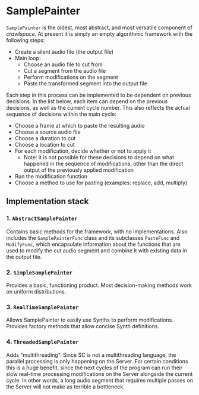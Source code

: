 # SamplePainter

`SamplePainter` is the oldest, most abstract, and most versatile component of *crawlspace*. At present it is simply an empty algorithmic framework with the following steps:

* Create a silent audio file (the output file)
* Main loop:
  * Choose an audio file to cut from
  * Cut a segment from the audio file
  * Perform modifications on the segment
  * Paste the transformed segment into the output file
  
Each step in this process can be implemented to be dependent on previous decisions. In the list below, each item can depend on the previous decisions, as well as the current cycle number. This also reflects the actual sequence of decisions within the main cycle:

- Choose a frame at which to paste the resulting audio
- Choose a source audio file
- Choose a duration to cut
- Choose a location to cut
- For each modification, decide whether or not to apply it
  - Note: it is not possible for these decisions to depend on what happened in the sequence of modifications, other than the direct output of the previously applied modification
- Run the modification function
- Choose a method to use for pasting (examples: replace, add, multiply)
  
## Implementation stack

### 1. `AbstractSamplePainter`

Contains basic methods for the framework, with no implementations. Also includes the `SamplePainterFunc` class and its subclasses `PasteFunc` and `ModifyFunc`, which encapsulate information about the functions that are used to modify the cut audio segment and combine it with existing data in the output file.

### 2. `SimpleSamplePainter`

Provides a basic, functioning product. Most decision-making methods work on uniform distributions.

### 3. `RealTimeSamplePainter`

Allows SamplePainter to easily use Synths to perform modifications. Provides factory methods that allow concise Synth definitions.

### 4. `ThreadedSamplePainter`

Adds "multithreading". Since SC is not a multithreading language, the parallel processing is only happening on the Server. For certain conditions this is a huge benefit, since the next cycles of the program can run their slow real-time processing modifications on the Server alongside the current cycle. In other words, a long audio segment that requires multiple passes on the Server will not make as terrible a bottleneck.
